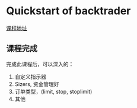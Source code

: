 # Quickstart of backtrader
[课程地址](https://www.backtrader.com/docu/quickstart/quickstart/)

## 课程完成
完成此课程后，可以深入的：
1. 自定义指示器
2. Sizers, 资金管理好
3. 订单类型，(limit, stop, stoplimit)
4. 其他